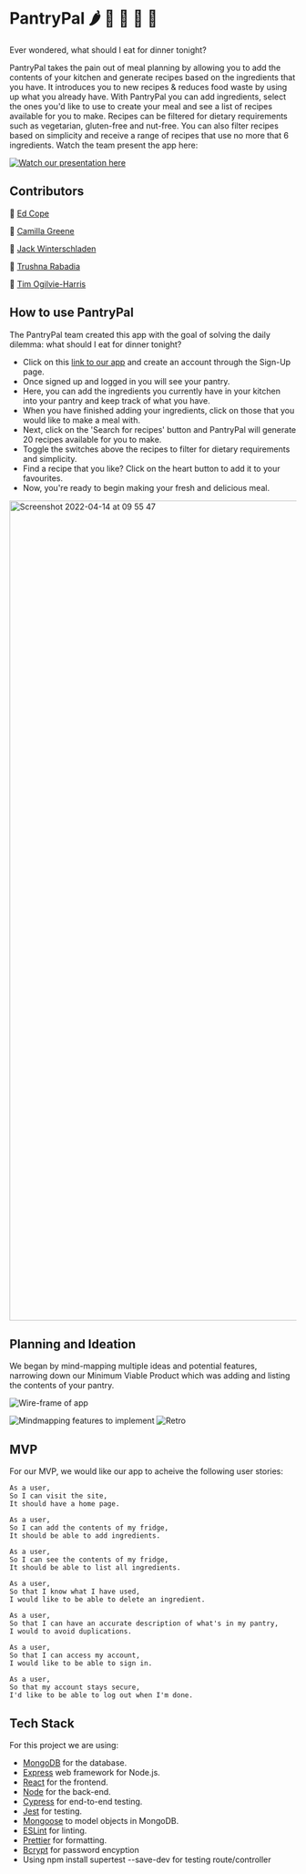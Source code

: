 # PantryPal 🌶 🥕 🥦 🍅 🧅

Ever wondered, what should I eat for dinner tonight?

PantryPal takes the pain out of meal planning by allowing you to add the contents of your kitchen and generate recipes based on the ingredients that you have. It introduces you to new recipes & reduces food waste by using up what you already have. With PantryPal you can add ingredients, select the ones you'd like to use to create your meal and see a list of recipes available for you to make. Recipes can be filtered for dietary requirements such as vegetarian, gluten-free and nut-free. You can also filter recipes based on simplicity and receive a range of recipes that use no more that 6 ingredients. Watch the team present the app here:


[![Watch our presentation here](http://img.youtube.com/vi/ZpxTEQP0Goo/0.jpg)](http://www.youtube.com/watch?v=ZpxTEQP0Goo)

## Contributors
:hamburger: [Ed Cope](https://github.com/EdCope) 

:fries: [Camilla Greene](https://github.com/cdoesprogramming) 

🌭 [Jack Winterschladen](https://github.com/winters145) 

:pizza: [Trushna Rabadia](https://github.com/trushnarabadia)

🌮 [Tim Ogilvie-Harris](https://github.com/breadmaking) 

## How to use PantryPal

The PantryPal team created this app with the goal of solving the daily dilemma: what should I eat for dinner tonight?

- Click on this [link to our app](https://pantrypal2022.herokuapp.com/) and create an account through the Sign-Up page.
- Once signed up and logged in you will see your pantry.
- Here, you can add the ingredients you currently have in your kitchen into your pantry and keep track of what you have.
- When you have finished adding your ingredients, click on those that you would like to make a meal with.
- Next, click on the 'Search for recipes' button and PantryPal will generate 20 recipes available for you to make.
- Toggle the switches above the recipes to filter for dietary requirements and simplicity.
- Find a recipe that you like? Click on the heart button to add it to your favourites.
- Now, you're ready to begin making your fresh and delicious meal.
<img width="1440" alt="Screenshot 2022-04-14 at 09 55 47" src="https://user-images.githubusercontent.com/79770615/163350706-4a1f6df5-20fb-4eed-b3b5-bc304cf9b98f.png">

## Planning and Ideation
We began by mind-mapping multiple ideas and potential features, narrowing down our Minimum Viable Product which was adding and listing the contents of your pantry.

![Wire-frame of app](https://user-images.githubusercontent.com/79770615/163233716-c1c5f6e6-27c9-4d94-a119-748dcc77f555.png)

![Mindmapping features to implement](https://user-images.githubusercontent.com/79770615/163235024-c52dcf75-8726-464d-8010-ebd4e45c9e5b.png)
![Retro](https://user-images.githubusercontent.com/79770615/163233503-537bfd62-895e-468b-ac11-dca76ed3f6f6.png)

## MVP

For our MVP, we would like our app to acheive the following user stories:

```
As a user,
So I can visit the site, 
It should have a home page.  
```

```
As a user,
So I can add the contents of my fridge,
It should be able to add ingredients.
```

```
As a user,
So I can see the contents of my fridge,
It should be able to list all ingredients.
```

```
As a user,
So that I know what I have used,
I would like to be able to delete an ingredient.
```

```
As a user,
So that I can have an accurate description of what's in my pantry,
I would to avoid duplications.
```

```
As a user,
So that I can access my account,
I would like to be able to sign in.
```

```
As a user,
So that my account stays secure,
I'd like to be able to log out when I'm done.
```

## Tech Stack

For this project we are using:

- [MongoDB](https://www.mongodb.com/) for the database.
- [Express](https://expressjs.com/) web framework for Node.js.
- [React](https://reactjs.org/) for the frontend.
- [Node](https://nodejs.org/en/) for the back-end.
- [Cypress](https://www.cypress.io/) for end-to-end testing.
- [Jest](https://jestjs.io/) for testing.
- [Mongoose](https://mongoosejs.com) to model objects in MongoDB.
- [ESLint](https://eslint.org) for linting.
- [Prettier](https://prettier.io/) for formatting.
- [Bcrypt](https://www.npmjs.com/package/bcrypt) for password encyption 
- Using npm install supertest --save-dev for testing route/controller
